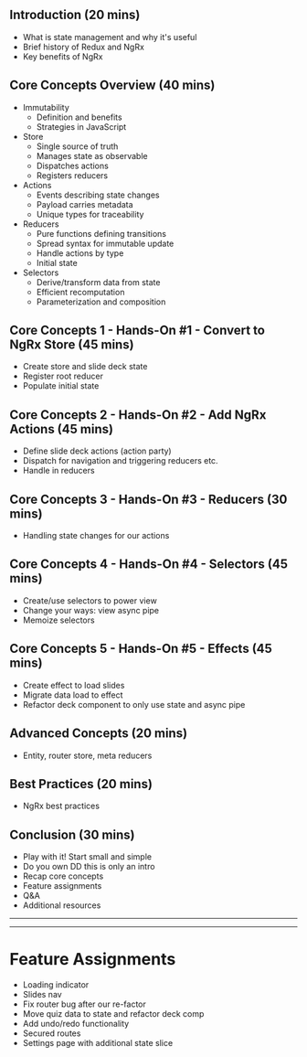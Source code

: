 ## Introduction (20 mins)

- What is state management and why it's useful
- Brief history of Redux and NgRx
- Key benefits of NgRx

## Core Concepts Overview (40 mins)

- Immutability
  - Definition and benefits
  - Strategies in JavaScript
- Store
  - Single source of truth
  - Manages state as observable
  - Dispatches actions
  - Registers reducers
- Actions
  - Events describing state changes
  - Payload carries metadata
  - Unique types for traceability
- Reducers
  - Pure functions defining transitions
  - Spread syntax for immutable update
  - Handle actions by type
  - Initial state
- Selectors
  - Derive/transform data from state
  - Efficient recomputation
  - Parameterization and composition

## Core Concepts 1 - Hands-On #1 - Convert to NgRx Store (45 mins)

- Create store and slide deck state
- Register root reducer
- Populate initial state

## Core Concepts 2 - Hands-On #2 - Add NgRx Actions (45 mins)

- Define slide deck actions (action party)
- Dispatch for navigation and triggering reducers etc.
- Handle in reducers

## Core Concepts 3 - Hands-On #3 - Reducers (30 mins)

- Handling state changes for our actions

## Core Concepts 4 - Hands-On #4 - Selectors (45 mins)

- Create/use selectors to power view
- Change your ways: view async pipe
- Memoize selectors

## Core Concepts 5 - Hands-On #5 - Effects (45 mins)

- Create effect to load slides
- Migrate data load to effect
- Refactor deck component to only use state and async pipe

## Advanced Concepts (20 mins)

- Entity, router store, meta reducers

## Best Practices (20 mins)

- NgRx best practices

## Conclusion (30 mins)

- Play with it! Start small and simple
- Do you own DD this is only an intro
- Recap core concepts
- Feature assignments
- Q&A
- Additional resources

---

---

# Feature Assignments

- Loading indicator
- Slides nav
- Fix router bug after our re-factor
- Move quiz data to state and refactor deck comp
- Add undo/redo functionality
- Secured routes
- Settings page with additional state slice
